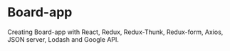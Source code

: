 # Board-app
Creating Board-app with React, Redux, Redux-Thunk, Redux-form, Axios, JSON server, Lodash and Google API.
